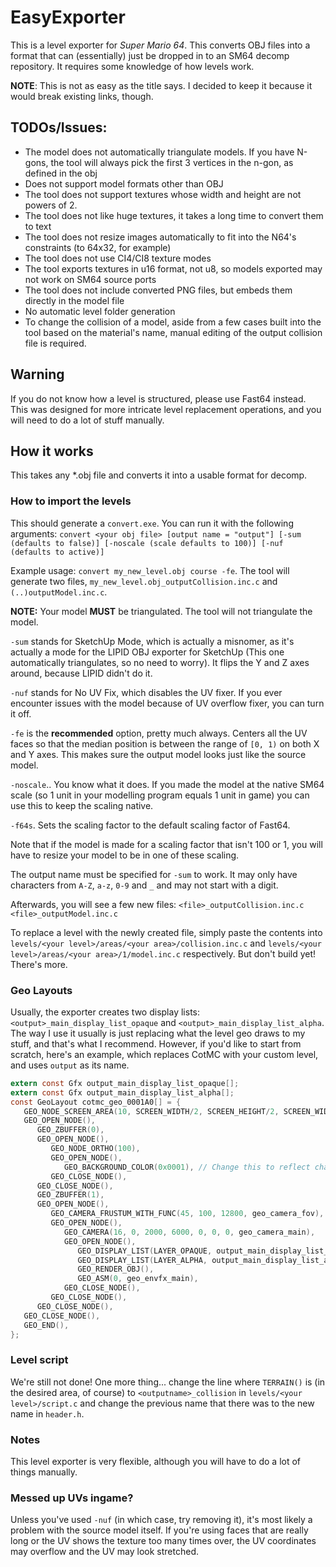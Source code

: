 # EasyExporter
This is a level exporter for *Super Mario 64*. This converts OBJ files into a format that can (essentially) just be dropped in to an SM64 decomp
repository. It requires some knowledge of how levels work.

**NOTE**: This is not as easy as the title says. I decided to keep it because it would break existing links, though.

## TODOs/Issues:
- The model does not automatically triangulate models. If you have N-gons, the tool will always pick the first 3 vertices in the n-gon, as defined in the obj
- Does not support model formats other than OBJ
- The tool does not support textures whose width and height are not powers of 2.
- The tool does not like huge textures, it takes a long time to convert them to text
- The tool does not resize images automatically to fit into the N64's constraints (to 64x32, for example)
- The tool does not use CI4/CI8 texture modes
- The tool exports textures in u16 format, not u8, so models exported may not work on SM64 source ports
- The tool does not include converted PNG files, but embeds them directly in the model file
- No automatic level folder generation
- To change the collision of a model, aside from a few cases built into the tool based on the material's name, manual editing of the output collision file is required.

## Warning
If you do not know how a level is structured, please use Fast64 instead. This was designed for more intricate level replacement operations,
and you will need to do a lot of stuff manually.

## How it works
This takes any \*.obj file and converts it into a usable format for decomp.

### How to import the levels
This should generate a `convert.exe`. You can run it with the following arguments:
`convert <your obj file> [output name = "output"] [-sum (defaults to false)] [-noscale (scale defaults to 100)] [-nuf (defaults to active)]`

Example usage: `convert my_new_level.obj course -fe`. The tool will generate two files, `my_new_level.obj_outputCollision.inc.c` and `(..)outputModel.inc.c`.

**NOTE:** Your model **MUST** be triangulated. The tool will not triangulate the model.

`-sum` stands for SketchUp Mode, which is actually a misnomer, as it's actually a mode for the LIPID OBJ exporter for SketchUp (This one automatically triangulates, so no need to worry). It flips the Y and Z axes around, because LIPID didn't do it.

`-nuf` stands for No UV Fix, which disables the UV fixer. If you ever encounter issues with the model because of UV overflow fixer, you can turn it off.

`-fe` is the **recommended** option, pretty much always. Centers all the UV faces so that the median position is between the range of `[0, 1)` on both X and Y axes. This makes sure the output model looks just like the source model.

`-noscale`.. You know what it does. If you made the model at the native SM64 scale (so 1 unit in your modelling program equals 1 unit in game) you can use this to keep the scaling native. 

`-f64s`. Sets the scaling factor to the default scaling factor of Fast64.

Note that if the model is made for a scaling factor that isn't 100 or 1, you will have to resize your model to be in one of these scaling.

The output name must be specified for `-sum` to work. It may only have characters from `A-Z`, `a-z`, `0-9` and `_` and may not start with a digit.

Afterwards, you will see a few new files:
`<file>_outputCollision.inc.c`
`<file>_outputModel.inc.c`

To replace a level with the newly created file, simply paste the contents into `levels/<your level>/areas/<your area>/collision.inc.c` and `levels/<your level>/areas/<your area>/1/model.inc.c`
respectively. But don't build yet! There's more.

### Geo Layouts
Usually, the exporter creates two display lists: `<output>_main_display_list_opaque` and `<output>_main_display_list_alpha`. The way I use it usually is just replacing what the level geo draws to my stuff, and that's what I recommend. However, if you'd like to start from scratch, here's an example, which replaces CotMC with your custom level, and uses `output` as its name.
```c
extern const Gfx output_main_display_list_opaque[];
extern const Gfx output_main_display_list_alpha[];
const GeoLayout cotmc_geo_0001A0[] = {
   GEO_NODE_SCREEN_AREA(10, SCREEN_WIDTH/2, SCREEN_HEIGHT/2, SCREEN_WIDTH/2, SCREEN_HEIGHT/2),
   GEO_OPEN_NODE(),
      GEO_ZBUFFER(0),
      GEO_OPEN_NODE(),
         GEO_NODE_ORTHO(100),
         GEO_OPEN_NODE(),
            GEO_BACKGROUND_COLOR(0x0001), // Change this to reflect changes in the background.
         GEO_CLOSE_NODE(),
      GEO_CLOSE_NODE(),
      GEO_ZBUFFER(1),
      GEO_OPEN_NODE(),
         GEO_CAMERA_FRUSTUM_WITH_FUNC(45, 100, 12800, geo_camera_fov),
         GEO_OPEN_NODE(),
            GEO_CAMERA(16, 0, 2000, 6000, 0, 0, 0, geo_camera_main),
            GEO_OPEN_NODE(),
               GEO_DISPLAY_LIST(LAYER_OPAQUE, output_main_display_list_opaque), // <-+- We're including our own stuff
               GEO_DISPLAY_LIST(LAYER_ALPHA, output_main_display_list_alpha),   // <-+
               GEO_RENDER_OBJ(),
               GEO_ASM(0, geo_envfx_main),
            GEO_CLOSE_NODE(),
         GEO_CLOSE_NODE(),
      GEO_CLOSE_NODE(),
   GEO_CLOSE_NODE(),
   GEO_END(),
};
```

### Level script
We're still not done! One more thing... change the line where `TERRAIN()` is (in the desired area, of course) to `<outputname>_collision` in
`levels/<your level>/script.c` and change the previous name that there was to the new name in `header.h`.

### Notes
This level exporter is very flexible, although you will have to do a lot of things manually.

### Messed up UVs ingame?
Unless you've used `-nuf` (in which case, try removing it), it's most likely a problem with the source model itself. If you're using faces that are really
long or the UV shows the texture too many times over, the UV coordinates may overflow and the UV may look stretched.
